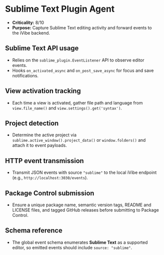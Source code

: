 # Sublime Text Plugin Agent

- **Criticality:** 8/10
- **Purpose:** Capture Sublime Text editing activity and forward events to the iVibe backend.

## Sublime Text API usage
- Relies on the `sublime_plugin.EventListener` API to observe editor events.
- Hooks `on_activated_async` and `on_post_save_async` for focus and save notifications.

## View activation tracking
- Each time a view is activated, gather file path and language from `view.file_name()` and `view.settings().get('syntax')`.

## Project detection
- Determine the active project via `sublime.active_window().project_data()` or `window.folders()` and attach it to event payloads.

## HTTP event transmission
- Transmit JSON events with source `"sublime"` to the local iVibe endpoint (e.g., `http://localhost:3030/events`).

## Package Control submission
- Ensure a unique package name, semantic version tags, README and LICENSE files, and tagged GitHub releases before submitting to Package Control.

## Schema reference
- The global event schema enumerates **Sublime Text** as a supported editor, so emitted events should include `source: "sublime"`.
